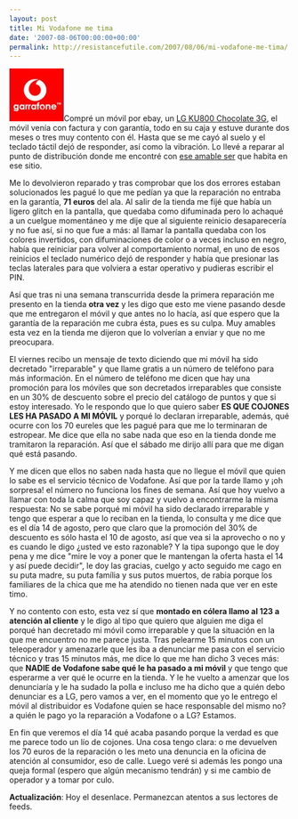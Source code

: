 ```yaml
---
layout: post
title: Mi Vodafone me tima
date: '2007-08-06T00:00:00+00:00'
permalink: http://resistancefutile.com/2007/08/06/mi-vodafone-me-tima/
---
```

<img class="derecha" src='/assets/garrafone.jpg' alt='Vodafone o la incompetencia' />Compré un móvil por ebay, un <a href="http://resistancefutile.com/2007/05/16/un-movil-una-vida/">LG KU800 Chocolate 3G</a>, el móvil venía con factura y con garantía, todo en su caja y estuve durante dos meses o tres muy contento con él. Hasta que se me cayó al suelo y el teclado táctil dejó de responder, así como la vibración. Lo llevé a reparar al punto de distribución donde me encontré con <a href="http://resistancefutile.com/2007/06/25/incompetencia-en-la-tienda-vodafone/">ese amable ser</a> que habita en ese sitio. 

Me lo devolvieron reparado y tras comprobar que los dos errores estaban solucionados les pagué lo que me pedían ya que la reparación no entraba en la garantía, <strong>71 euros</strong> del ala. Al salir de la tienda me fijé que había un ligero glitch en la pantalla, que quedaba como difuminada pero lo achaqué a un cuelgue momentáneo y me dije que al siguiente reinicio desaparecería y no fue así, si no que fue a más: al llamar la pantalla quedaba con los colores invertidos, con difuminaciones de color o a veces incluso en negro, había que reiniciar para volver al comportamiento normal, en uno de esos reinicios el teclado numérico dejó de responder y había que presionar las teclas laterales para que volviera a estar operativo y pudieras escribir el PIN. 

Así que tras ni una semana transcurrida desde la primera reparación me presento en la tienda <strong>otra vez</strong> y les digo que esto me viene pasando desde que me entregaron el móvil y que antes no lo hacía, así que espero que la garantía de la reparación me cubra ésta, pues es su culpa. Muy amables esta vez en la tienda me dijeron que lo volverían a enviar y que no me preocupara.

El viernes recibo un mensaje de texto diciendo que mi móvil ha sido decretado "irreparable" y que llame gratis a un número de teléfono para más información. En el número de teléfono me dicen que hay una promoción para los móviles que son decretados irreparables que consiste en un 30% de descuento sobre el precio del catálogo de puntos y que si estoy interesado. Yo le respondo que lo que quiero saber <strong>ES QUE COJONES LES HA PASADO A MI MÓVIL</strong> y porqué lo declaran irreparable, además, qué ocurre con los 70 eureles que les pagué para que me lo terminaran de estropear. Me dice que ella no sabe nada que eso en la tienda donde me tramitaron la reparación. Así que el sábado me dirijo allí para que me digan qué está pasando.

Y me dicen que ellos no saben nada hasta que no llegue el móvil que quien lo sabe es el servicio técnico de Vodafone. Así que por la tarde llamo y ¡oh sorpresa! el número no funciona los fines de semana. Así que hoy vuelvo a llamar con toda la calma que soy capaz y vuelvo a encontrarme la misma respuesta: No se sabe porqué mi móvil ha sido declarado irreparable y tengo que esperar a que lo reciban en la tienda, lo consulta y me dice que es el día 14 de agosto, pero que claro que la promoción del 30% de descuento es sólo hasta el 10 de agosto, así que vea si la aprovecho o no y es cuando le digo ¿usted ve esto razonable? Y la tipa supongo que le doy pena y me dice "mire le voy a poner que le mantengan la oferta hasta el 14 y así puede decidir", le doy las gracias, cuelgo y acto seguido me cago en su puta madre, su puta família y sus putos muertos, de rabia porque los familiares de la chica que me ha atendido no tienen nada que ver en este timo.

Y no contento con esto, esta vez sí que <strong>montado en cólera llamo al 123 a atención al cliente</strong> y le digo al tipo que quiero que alguien me diga el porqué han decretado mi móvil como irreparable y que la situación en la que me encuentro no me parece justa. Tras pelearme 15 minutos con un teleoperador y amenazarle que les iba a denunciar me pasa con el servicio técnico y tras 15 minutos más, me dice lo que me han dicho 3 veces más: que <strong>NADIE de Vodafone sabe qué le ha pasado a mi móvil</strong> y que tengo que esperarme a ver qué le ocurre en la tienda. Y le he vuelto a amenzar que los denunciaría y le ha sudado la polla e incluso me ha dicho que a quién debo denunciar es a LG, pero vamos a ver, en el momento que yo le entrego el móvil al distribuidor es Vodafone quien se hace responsable del mismo no? a quién le pago yo la reparación a Vodafone o a LG? Estamos.

En fin que veremos el día 14 qué acaba pasando porque la verdad es que me parece todo un lío de cojones. Una cosa tengo clara: o me devuelven los 70 euros de la reparación o les meto una denuncia en la oficina de atención al consumidor, eso de calle. Luego veré si además les pongo una queja formal (espero que algún mecanismo tendrán) y si me cambio de operador y a tomar por culo.

<strong>Actualización</strong>: Hoy el desenlace. Permanezcan atentos a sus lectores de feeds.
